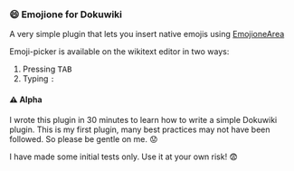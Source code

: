 ### 😄 Emojione for Dokuwiki
A very simple plugin that lets you insert native emojis using [EmojioneArea](https://github.com/mervick/emojionearea)

Emoji-picker is available on the wikitext editor in two ways:

1. Pressing <kbd>TAB</kbd>
2. Typing `:`

#### ⚠️  Alpha
I wrote this plugin in 30 minutes to learn how to write a simple Dokuwiki plugin. This is my first plugin, many best practices may not have been followed. So please be gentle on me. 😟

I have made some initial tests only. Use it at your own risk! 😨
